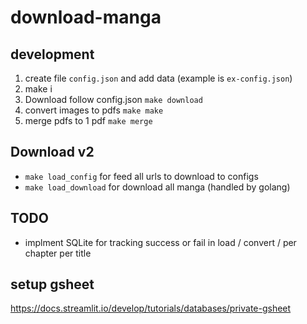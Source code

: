 # download-manga

## development

1. create file `config.json` and add data (example is `ex-config.json`)
2. make i
3. Download follow config.json `make download`
4. convert images to pdfs `make make`
5. merge pdfs to 1 pdf `make merge`

## Download v2

- `make load_config` for feed all urls to download to configs
- `make load_download` for download all manga (handled by golang)

## TODO

- implment SQLite for tracking success or fail in load / convert / per chapter per title

## setup gsheet

https://docs.streamlit.io/develop/tutorials/databases/private-gsheet
